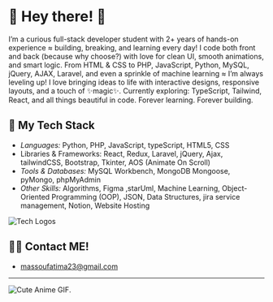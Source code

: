
# 🌟 Hey there! 🌟
 I’m a curious full-stack developer student with 2+ years of hands-on experience ≈ building, breaking, and learning every day!
I code both front and back (because why choose?) with love for clean UI, smooth animations, and smart logic.
From HTML & CSS to PHP, JavaScript, Python, MySQL, jQuery, AJAX, Laravel, and even a sprinkle of machine learning ≈ I’m always leveling up!
I love bringing ideas to life with interactive designs, responsive layouts, and a touch of ✨magic✨.
Currently exploring: TypeScript, Tailwind, React, and all things beautiful in code.
Forever learning. Forever building.                             


## 🔧 My Tech Stack
- *Languages:* Python, PHP, JavaScript, typeScript, HTML5, CSS
- Libraries & Frameworks: React, Redux, Laravel, jQuery, Ajax, tailwindCSS, Bootstrap, Tkinter, AOS (Animate On Scroll)
- *Tools & Databases:* MySQL Workbench, MongoDB Mongoose, pyMongo, phpMyAdmin 
- *Other Skills:* Algorithms, Figma ,starUml, Machine Learning, Object-Oriented Programming (OOP), JSON, Data Structures, jira service management, Notion, Website Hosting 

![Tech Logos](https://skillicons.dev/icons?i=php,laravel,mysql,js,react,git,figma,html,css,bootstrap,python&theme=light)

## 👩‍💻 Contact ME!
- massoufatima23@gmail.com
---

![Cute Anime GIF](https://i.giphy.com/media/v1.Y2lkPTc5MGI3NjExejgxbmFzOWJ0bTAyanRhbGVoenN4dmZ2bzkzNTRrcTZ2bnpqYXo5biZlcD12MV9pbnRlcm5hbF9naWZfYnlfaWQmY3Q9Zw/uB2szZH5JSIU0/giphy.gif).
